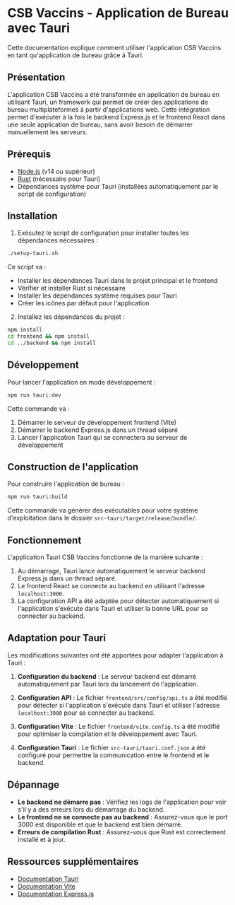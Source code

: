 # CSB Vaccins - Application de Bureau avec Tauri

Cette documentation explique comment utiliser l'application CSB Vaccins en tant qu'application de bureau grâce à Tauri.

## Présentation

L'application CSB Vaccins a été transformée en application de bureau en utilisant Tauri, un framework qui permet de créer des applications de bureau multiplateformes à partir d'applications web. Cette intégration permet d'exécuter à la fois le backend Express.js et le frontend React dans une seule application de bureau, sans avoir besoin de démarrer manuellement les serveurs.

## Prérequis

- [Node.js](https://nodejs.org/) (v14 ou supérieur)
- [Rust](https://www.rust-lang.org/tools/install) (nécessaire pour Tauri)
- Dépendances système pour Tauri (installées automatiquement par le script de configuration)

## Installation

1. Exécutez le script de configuration pour installer toutes les dépendances nécessaires :

```bash
./setup-tauri.sh
```

Ce script va :
- Installer les dépendances Tauri dans le projet principal et le frontend
- Vérifier et installer Rust si nécessaire
- Installer les dépendances système requises pour Tauri
- Créer les icônes par défaut pour l'application

2. Installez les dépendances du projet :

```bash
npm install
cd frontend && npm install
cd ../backend && npm install
```

## Développement

Pour lancer l'application en mode développement :

```bash
npm run tauri:dev
```

Cette commande va :
1. Démarrer le serveur de développement frontend (Vite)
2. Démarrer le backend Express.js dans un thread séparé
3. Lancer l'application Tauri qui se connectera au serveur de développement

## Construction de l'application

Pour construire l'application de bureau :

```bash
npm run tauri:build
```

Cette commande va générer des exécutables pour votre système d'exploitation dans le dossier `src-tauri/target/release/bundle/`.

## Fonctionnement

L'application Tauri CSB Vaccins fonctionne de la manière suivante :

1. Au démarrage, Tauri lance automatiquement le serveur backend Express.js dans un thread séparé.
2. Le frontend React se connecte au backend en utilisant l'adresse `localhost:3000`.
3. La configuration API a été adaptée pour détecter automatiquement si l'application s'exécute dans Tauri et utiliser la bonne URL pour se connecter au backend.

## Adaptation pour Tauri

Les modifications suivantes ont été apportées pour adapter l'application à Tauri :

1. **Configuration du backend** : Le serveur backend est démarré automatiquement par Tauri lors du lancement de l'application.

2. **Configuration API** : Le fichier `frontend/src/config/api.ts` a été modifié pour détecter si l'application s'exécute dans Tauri et utiliser l'adresse `localhost:3000` pour se connecter au backend.

3. **Configuration Vite** : Le fichier `frontend/vite.config.ts` a été modifié pour optimiser la compilation et le développement avec Tauri.

4. **Configuration Tauri** : Le fichier `src-tauri/tauri.conf.json` a été configuré pour permettre la communication entre le frontend et le backend.

## Dépannage

- **Le backend ne démarre pas** : Vérifiez les logs de l'application pour voir s'il y a des erreurs lors du démarrage du backend.
- **Le frontend ne se connecte pas au backend** : Assurez-vous que le port 3000 est disponible et que le backend est bien démarré.
- **Erreurs de compilation Rust** : Assurez-vous que Rust est correctement installé et à jour.

## Ressources supplémentaires

- [Documentation Tauri](https://tauri.app/v1/guides/)
- [Documentation Vite](https://vitejs.dev/guide/)
- [Documentation Express.js](https://expressjs.com/fr/)

